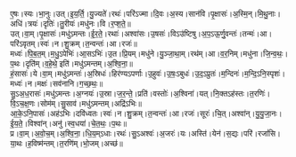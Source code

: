 

  
ए॒षः।स्यः।भा॒नुः।उत्।इ॒य॒र्ति॒।यु॒ज्यते॑।रथः॑।परि॑ऽज्मा।दि॒वः।अ॒स्य।सान॑वि।पृ॒क्षासः॑।अ॒स्मि॒न्।मि॒थु॒नाः।अधि॑।त्रयः॑।दृतिः॑।तु॒रीयः॑।मधु॑नः।वि।र॒प्श॒ते॒॥  
उत्।वा॒म्।पृ॒क्षासः॑।मधु॑ऽमन्तः।ई॒र॒ते॒।रथाः॑।अश्वा॑सः।उ॒षसः॑।विऽउ॑ष्टिषु।अ॒प॒ऽऊ॒र्णु॒वन्तः॑।तन्मः॑।आ।परि॑ऽवृतम्।स्वः॑।न।शु॒क्रम्।त॒न्वन्तः॑।आ।रजः॑॥  
मध्वः॑।पि॒ब॒त॒म्।म॒धु॒ऽपेभिः॑।आ॒सऽभिः॑।उ॒त।प्रि॒यम्।मधु॑ने।यु॒ञ्जा॒था॒म्।रथ॑म्।आ।व॒र॒निम्।मधु॑ना।जि॒न्व॒थः॒।प॒थः।दृति॑म्।व॒हे॒थे॒ इति॑।मधु॑ऽमन्तम्।अ॒श्वि॒ना॒॥  
हं॒सासः॑।ये।वा॒म्।मधु॑ऽमन्तः॑।अ॒स्रिधः॑।हिर॑ण्यऽपर्णाः।उ॒हुवः॑।उ॒षः॒ऽबुधः॑।उ॒द॒ऽप्रुतः॑।म॒न्दिनः॑।म॒न्दि॒ऽनि॒स्पृशः॑।मध्वः॑।न।मक्षः॑।सव॑नानि।ग॒च्छ॒थः॒॥  
सु॒ऽअ॒ध॒रासः॑।मधु॑ऽमन्तः।अ॒ग्नयः॑।उ॒स्रा।ज॒र॒न्ते॒।प्रति॑।वस्तोः॑।अ॒श्विना॑।यत्।नि॒क्तऽह॑स्तः।त॒रणिः॑।वि॒ऽच॒क्ष॒णः।सोम॑म्।सु॒साव॑।मधु॑ऽमन्तम्।अद्रि॑ऽभिः॥  
आ॒के॒ऽनि॒पासः॑।अह॑ऽभिः।दवि॑ध्वतः।स्वः॑।न।शु॒क्रम्।त॒न्वन्तः॑।आ।रजः॑।सूरः॑।चि॒त्।अश्वा॑न्।यु॒यु॒जा॒नः।ई॒य॒ते॒।विश्वा॑न्।अनु॑।स्व॒धया॑।चे॒त॒थः॒।प॒थः॥  
प्र।वा॒म्।अ॒वो॒च॒म्।अ॒श्वि॒ना॒।धि॒य॒म्ऽधाः।रथः॑।सु॒ऽअश्वः॑।अ॒जरः॑।यः।अस्ति॑।येन॑।स॒द्यः।परि॑।रजां॑सि।या॒थः।ह॒विष्म॑न्तम्।त॒रणि॑म्।भो॒जम्।अच्छ॑॥  
